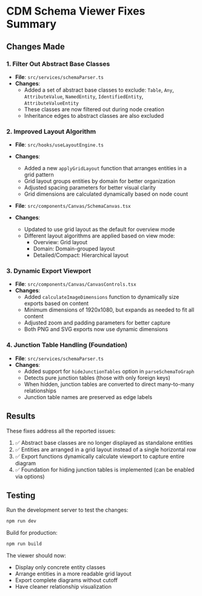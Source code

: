 # CDM Schema Viewer Fixes Summary

## Changes Made

### 1. Filter Out Abstract Base Classes
- **File**: `src/services/schemaParser.ts`
- **Changes**: 
  - Added a set of abstract base classes to exclude: `Table`, `Any`, `AttributeValue`, `NamedEntity`, `IdentifiedEntity`, `AttributeValueEntity`
  - These classes are now filtered out during node creation
  - Inheritance edges to abstract classes are also excluded

### 2. Improved Layout Algorithm
- **File**: `src/hooks/useLayoutEngine.ts`
- **Changes**:
  - Added a new `applyGridLayout` function that arranges entities in a grid pattern
  - Grid layout groups entities by domain for better organization
  - Adjusted spacing parameters for better visual clarity
  - Grid dimensions are calculated dynamically based on node count

- **File**: `src/components/Canvas/SchemaCanvas.tsx`
- **Changes**:
  - Updated to use grid layout as the default for overview mode
  - Different layout algorithms are applied based on view mode:
    - Overview: Grid layout
    - Domain: Domain-grouped layout
    - Detailed/Compact: Hierarchical layout

### 3. Dynamic Export Viewport
- **File**: `src/components/Canvas/CanvasControls.tsx`
- **Changes**:
  - Added `calculateImageDimensions` function to dynamically size exports based on content
  - Minimum dimensions of 1920x1080, but expands as needed to fit all content
  - Adjusted zoom and padding parameters for better capture
  - Both PNG and SVG exports now use dynamic dimensions

### 4. Junction Table Handling (Foundation)
- **File**: `src/services/schemaParser.ts`
- **Changes**:
  - Added support for `hideJunctionTables` option in `parseSchemaToGraph`
  - Detects pure junction tables (those with only foreign keys)
  - When hidden, junction tables are converted to direct many-to-many relationships
  - Junction table names are preserved as edge labels

## Results

These fixes address all the reported issues:

1. ✅ Abstract base classes are no longer displayed as standalone entities
2. ✅ Entities are arranged in a grid layout instead of a single horizontal row
3. ✅ Export functions dynamically calculate viewport to capture entire diagram
4. ✅ Foundation for hiding junction tables is implemented (can be enabled via options)

## Testing

Run the development server to test the changes:
```bash
npm run dev
```

Build for production:
```bash
npm run build
```

The viewer should now:
- Display only concrete entity classes
- Arrange entities in a more readable grid layout
- Export complete diagrams without cutoff
- Have cleaner relationship visualization